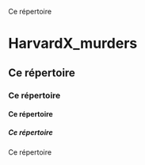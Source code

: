 Ce répertoire 
# HarvardX_murders
## Ce répertoire
### Ce répertoire
#### Ce répertoire
##### Ce répertoire
Ce répertoire
